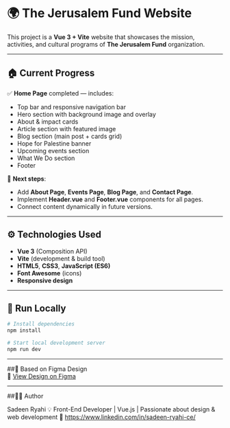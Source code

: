 # 🌍 The Jerusalem Fund Website

This project is a **Vue 3 + Vite** website that showcases the mission, activities, and cultural programs of **The Jerusalem Fund** organization.

---

## 🏠 Current Progress
✅ **Home Page** completed — includes:
- Top bar and responsive navigation bar  
- Hero section with background image and overlay  
- About & impact cards  
- Article section with featured image  
- Blog section (main post + cards grid)  
- Hope for Palestine banner  
- Upcoming events section  
- What We Do section  
- Footer  

🚧 **Next steps**:
- Add **About Page**, **Events Page**, **Blog Page**, and **Contact Page**.  
- Implement **Header.vue** and **Footer.vue** components for all pages.  
- Connect content dynamically in future versions.

---

## ⚙️ Technologies Used
- **Vue 3** (Composition API)
- **Vite** (development & build tool)
- **HTML5**, **CSS3**, **JavaScript (ES6)**
- **Font Awesome** (icons)
- **Responsive design**

---

## 🚀 Run Locally

```bash
# Install dependencies
npm install

# Start local development server
npm run dev

```
---

##🎨 Based on Figma Design  
🔗 [View Design on Figma](https://www.figma.com/design/wutwQ8hFDh01h2Zg2NeeGQ/The-Jerusalem-Fund)

---

##👩‍💻 Author

Sadeen Ryahi
💡 Front-End Developer | Vue.js | Passionate about design & web development
🔗 https://www.linkedin.com/in/sadeen-ryahi-ce/